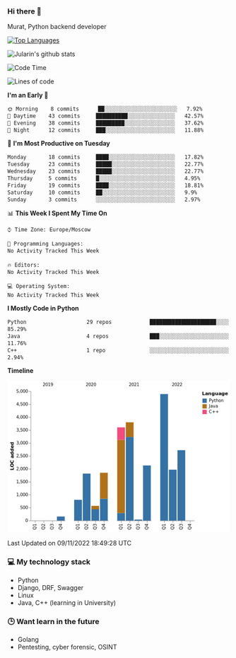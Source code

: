 ### Hi there 👋

Murat, Python backend developer

[![Top Languages](https://github-readme-stats.vercel.app/api/top-langs/?username=Jularin&layout=compact)]()

![Jularin's github stats](https://github-readme-stats.vercel.app/api?username=Jularin&show_icons=true&include_all_commits=true&count_private=true)

<!--START_SECTION:waka-->
![Code Time](http://img.shields.io/badge/Code%20Time-218%20hrs%2050%20mins-blue)

![Lines of code](https://img.shields.io/badge/From%20Hello%20World%20I%27ve%20Written-24%20Thousand%20lines%20of%20code-blue)

**I'm an Early 🐤** 

```text
🌞 Morning    8 commits      ██░░░░░░░░░░░░░░░░░░░░░░░   7.92% 
🌆 Daytime    43 commits     ██████████░░░░░░░░░░░░░░░   42.57% 
🌃 Evening    38 commits     █████████░░░░░░░░░░░░░░░░   37.62% 
🌙 Night      12 commits     ███░░░░░░░░░░░░░░░░░░░░░░   11.88%

```
📅 **I'm Most Productive on Tuesday** 

```text
Monday       18 commits     ████░░░░░░░░░░░░░░░░░░░░░   17.82% 
Tuesday      23 commits     █████░░░░░░░░░░░░░░░░░░░░   22.77% 
Wednesday    23 commits     █████░░░░░░░░░░░░░░░░░░░░   22.77% 
Thursday     5 commits      █░░░░░░░░░░░░░░░░░░░░░░░░   4.95% 
Friday       19 commits     ████░░░░░░░░░░░░░░░░░░░░░   18.81% 
Saturday     10 commits     ██░░░░░░░░░░░░░░░░░░░░░░░   9.9% 
Sunday       3 commits      ░░░░░░░░░░░░░░░░░░░░░░░░░   2.97%

```


📊 **This Week I Spent My Time On** 

```text
⌚︎ Time Zone: Europe/Moscow

💬 Programming Languages: 
No Activity Tracked This Week

🔥 Editors: 
No Activity Tracked This Week

💻 Operating System: 
No Activity Tracked This Week

```

**I Mostly Code in Python** 

```text
Python                   29 repos            █████████████████████░░░░   85.29% 
Java                     4 repos             ███░░░░░░░░░░░░░░░░░░░░░░   11.76% 
C++                      1 repo              ░░░░░░░░░░░░░░░░░░░░░░░░░   2.94%

```


**Timeline**

![Chart not found](https://raw.githubusercontent.com/Jularin/Jularin/main/charts/bar_graph.png) 


 Last Updated on 09/11/2022 18:49:28 UTC
<!--END_SECTION:waka-->

### 💻 My technology stack
 - Python
 - Django, DRF, Swagger
 - Linux 
 - Java, C++ (learning in University)

### 🕒 Want learn in the future
 - Golang
 - Pentesting, cyber forensic, OSINT
